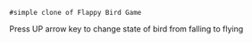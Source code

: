 	#simple clone of Flappy Bird Game

Press UP arrow key to change state of bird from falling to flying
